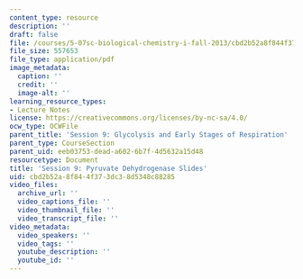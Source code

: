 ```yaml
---
content_type: resource
description: ''
draft: false
file: /courses/5-07sc-biological-chemistry-i-fall-2013/cbd2b52a8f844f373dc38d5348c88285_SLides_for_John_Session_9_10.pdf
file_size: 557653
file_type: application/pdf
image_metadata:
  caption: ''
  credit: ''
  image-alt: ''
learning_resource_types:
- Lecture Notes
license: https://creativecommons.org/licenses/by-nc-sa/4.0/
ocw_type: OCWFile
parent_title: 'Session 9: Glycolysis and Early Stages of Respiration'
parent_type: CourseSection
parent_uid: eeb03753-dead-a602-6b7f-4d5632a15d48
resourcetype: Document
title: 'Session 9: Pyruvate Dehydrogenase Slides'
uid: cbd2b52a-8f84-4f37-3dc3-8d5348c88285
video_files:
  archive_url: ''
  video_captions_file: ''
  video_thumbnail_file: ''
  video_transcript_file: ''
video_metadata:
  video_speakers: ''
  video_tags: ''
  youtube_description: ''
  youtube_id: ''
---
```

